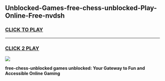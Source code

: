 
## Unblocked-Games-free-chess-unblocked-Play-Online-Free-nvdsh
<h3>
<a href="https://premium76.site?title=free-chess-unblocked&ref=26A">CLICK TO PLAY</a></h3>
<hr>

<h3>
<a href="https://premium76.site?title=free-chess-unblocked&ref=26A">CLICK 2 PLAY</a>
  
</h3>

<a href="https://premium76.site?title=free-chess-unblocked&ref=26A"><img src="https://clearcache.store/games.png"></a>


**free-chess-unblocked games unblocked: Your Gateway to Fun and Accessible Online Gaming**
